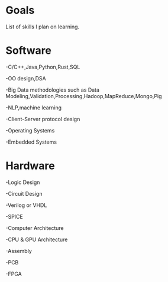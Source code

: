 # Goals
List of skills I plan on learning.
# Software
-C/C++,Java,Python,Rust,SQL

-OO design,DSA

-Big Data methodologies such as Data Modeling,Validation,Processing,Hadoop,MapReduce,Mongo,Pig

-NLP,machine learning

-Client-Server protocol design

-Operating Systems

-Embedded Systems

# Hardware
-Logic Design

-Circuit Design

-Verilog or VHDL

-SPICE

-Computer Architecture

-CPU & GPU Architecture

-Assembly

-PCB 

-FPGA



